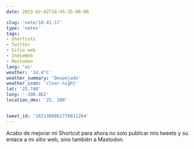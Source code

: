 ```yaml
---
date: 2023-02-02T18:45:35-06:00

slug: 'note/18-41-17'
type: 'notes'
tags:
- Shortcuts
- Twitter
- Sitio web
- IndieWeb
- Mastodon
lang: 'es'
weather: '14.4°C'
weather_summary: 'Despejado'
weather_icon: 'clear-night'
lat: '25.748'
long: '-100.462'
location_dms: '25, 100'


tweet_id: '1621308861776011264'
---
```

Acabo de mejorar mi Shortcut para ahora no solo publicar mis tweets y su enlace a mi sitio web, sino también a Mastodon.